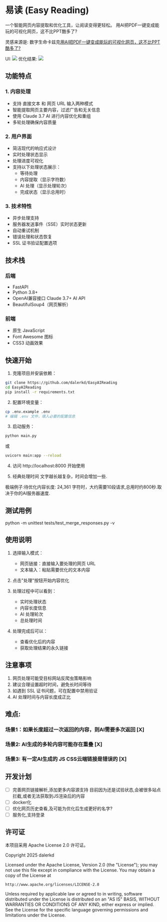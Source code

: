 # 易读 (Easy Reading)

一个智能网页内容提取和优化工具，让阅读变得更轻松。
用AI把PDF一键变成能玩的可视化网页，这不比PPT酷多了?

灵感来源是:
数字生命卡兹克[用AI把PDF一键变成能玩的可视化网页，这不比PPT酷多了?](https://mp.weixin.qq.com/s/JVxbbkR587_Mxpu02k29Kw)


UI:
![](effect-01.png)
优化结果:
![](effect-02.png)

## 功能特点

### 1. 内容处理
- 支持 直接文本 和 网页 URL 输入两种模式
- 智能提取网页主要内容，过滤广告和无关信息
- 使用 Claude 3.7 AI 进行内容优化和重组
- 多轮处理确保内容质量

### 2. 用户界面
- 简洁现代的响应式设计
- 实时处理状态显示
- 处理进度可视化
- 支持以下处理状态展示：
  - 等待处理
  - 内容提取（显示字符数）
  - AI 处理（显示处理轮次）
  - 完成状态（显示总用时）

### 3. 技术特性
- 异步处理支持
- 服务器发送事件（SSE）实时状态更新
- 自动重试机制
- 错误处理和状态恢复
- SSL 证书验证配置选项

## 技术栈

### 后端
- FastAPI
- Python 3.8+
- OpenAI兼容接口 Claude 3.7+ AI API
- BeautifulSoup4（网页解析）

### 前端
- 原生 JavaScript
- Font Awesome 图标
- CSS3 动画效果

## 快速开始

1. 克隆项目并安装依赖：
```bash
git clone https://github.com/dalerkd/EasyAIReading
cd EasyAIReading
pip install -r requirements.txt
```

2. 配置环境变量：
```bash
cp .env.example .env
# 编辑 .env 文件，填入必要的配置信息
```

3. 启动服务：
```bash
python main.py
```
或
```bash
uvicorn main:app --reload
```


4. 访问 http://localhost:8000 开始使用

5. 经典处理时间
文字越长越复杂，时间会增加一些.

极端例子:待优化内容长度: 24,361 字符时，大约需要10段请求,总用时约800秒.取决于你的AI服务器速度.

## 测试用例
python -m unittest tests/test_merge_responses.py -v

## 使用说明

1. 选择输入模式：
   - 网页链接：直接输入要处理的网页 URL
   - 文本输入：粘贴需要优化的文本内容

2. 点击"处理"按钮开始内容优化

3. 处理过程中可以看到：
   - 实时处理状态
   - 内容长度信息
   - AI 处理轮次
   - 总处理时间

4. 处理完成后可以：
   - 查看优化后的内容
   - 获取处理结果的永久链接

## 注意事项

1. 网页处理可能受目标网站反爬虫策略影响
2. 建议合理设置超时时间，避免长时间等待
3. 如遇到 SSL 证书问题，可在配置中禁用验证
4. AI 处理时间与内容长度成正比




## 难点:
### 场景1：如果长度超过一次返回的内容，则AI需要多次返回  [X]
### 场景2: AI生成的多轮内容可能存在重叠   [X]
### 场景3: 有一定AI生成的 JS CSS云端链接是错误的   [X]


## 开发计划
- [ ] 完善网页链接解析,添加更多内容源支持
目前因为还是试验状态,会被很多站点拦截,或者无法获取到JS渲染后的内容
- [ ] docker化
- [ ] 优化网页历史查看,及可能为优化后生成更好的名字?
- [ ] 服务化,支持登录

## 许可证

本项目采用 Apache License 2.0 许可证。

Copyright 2025 dalerkd

Licensed under the Apache License, Version 2.0 (the "License");
you may not use this file except in compliance with the License.
You may obtain a copy of the License at

    http://www.apache.org/licenses/LICENSE-2.0

Unless required by applicable law or agreed to in writing, software
distributed under the License is distributed on an "AS IS" BASIS,
WITHOUT WARRANTIES OR CONDITIONS OF ANY KIND, either express or implied.
See the License for the specific language governing permissions and
limitations under the License. 
